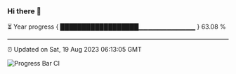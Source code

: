### Hi there 👋

⏳ Year progress { ██████████████████▁▁▁▁▁▁▁▁▁▁▁▁ } 63.08 %

---

⏰ Updated on Sat, 19 Aug 2023 06:13:05 GMT

![Progress Bar CI](https://github.com/liununu/liununu/workflows/Progress%20Bar%20CI/badge.svg)
